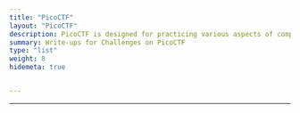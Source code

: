 ```yaml
---
title: "PicoCTF"
layout: "PicoCTF"
description: PicoCTF is designed for practicing various aspects of computer security, such as web exploitation, cryptography, reverse engineering, and more. It provides challenges of varying difficulty levels that require participants to use critical thinking, problem-solving, and technical skills to solve them.
summary: Write-ups for Challenges on PicoCTF
type: "list"
weight: 8
hidemeta: true


---
```


---
